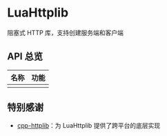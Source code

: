 # LuaHttplib

阻塞式 HTTP 库，支持创建服务端和客户端

## API 总览

| 名称 | 功能 |
|:----:|:----:|
|      |      |

## 特别感谢  

+ [cpp-httplib](https://github.com/yhirose/cpp-httplib)：为 LuaHttplib 提供了跨平台的底层实现
